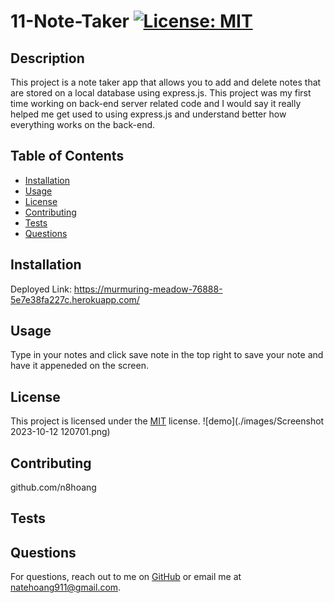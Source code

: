# 11-Note-Taker [![License: MIT](https://img.shields.io/badge/License-MIT-yellow.svg)](https://opensource.org/licenses/MIT)

## Description

This project is a note taker app that allows you to add and delete notes that are stored on a local database using express.js. This project was my first time working on back-end server related code and I would say it really helped me get used to using express.js and understand  better how everything works on the back-end.

## Table of Contents

- [Installation](#installation)
- [Usage](#usage)
- [License](#license)
- [Contributing](#contributing)
- [Tests](#tests)
- [Questions](#questions)

## Installation

Deployed Link: https://murmuring-meadow-76888-5e7e38fa227c.herokuapp.com/

## Usage

Type in your notes and click save note in the top right to save your note and have it appeneded on the screen.  

## License

This project is licensed under the [MIT](https://opensource.org/licenses/MIT) license.
![demo](./images/Screenshot 2023-10-12 120701.png)

## Contributing

github.com/n8hoang

## Tests



## Questions

For questions, reach out to me on [GitHub](https://github.com/n8hoang) or email me at natehoang911@gmail.com.
